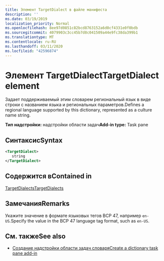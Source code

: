 ```yaml
---
title: Элемент TargetDialect в файле манифеста
description: ''
ms.date: 03/19/2019
localization_priority: Normal
ms.openlocfilehash: 8ee97d0851c82bcd8763152a6d0cf4331e0f0bdb
ms.sourcegitcommit: 4079903c3cc45b7d8c041509a44e9fc38da399b1
ms.translationtype: MT
ms.contentlocale: ru-RU
ms.lasthandoff: 03/11/2020
ms.locfileid: "42596874"
---
```

# <a name="targetdialect-element"></a><span data-ttu-id="851e9-102">Элемент TargetDialect</span><span class="sxs-lookup"><span data-stu-id="851e9-102">TargetDialect element</span></span>

<span data-ttu-id="851e9-103">Задает поддерживаемый этим словарем региональный язык в виде строки с названием языка и региональных параметров.</span><span class="sxs-lookup"><span data-stu-id="851e9-103">Defines a regional language supported by this dictionary, represented as a culture name string.</span></span>

<span data-ttu-id="851e9-104">**Тип надстройки:** надстройки области задач</span><span class="sxs-lookup"><span data-stu-id="851e9-104">**Add-in type:** Task pane</span></span>

## <a name="syntax"></a><span data-ttu-id="851e9-105">Синтаксис</span><span class="sxs-lookup"><span data-stu-id="851e9-105">Syntax</span></span>

```XML
<TargetDialect>
   string 
</TargetDialect>
```

## <a name="contained-in"></a><span data-ttu-id="851e9-106">Содержится в</span><span class="sxs-lookup"><span data-stu-id="851e9-106">Contained in</span></span>

[<span data-ttu-id="851e9-107">TargetDialects</span><span class="sxs-lookup"><span data-stu-id="851e9-107">TargetDialects</span></span>](targetdialects.md)

## <a name="remarks"></a><span data-ttu-id="851e9-108">Замечания</span><span class="sxs-lookup"><span data-stu-id="851e9-108">Remarks</span></span>

<span data-ttu-id="851e9-109">Укажите значение в формате языковых тегов BCP 47, например `en-US`.</span><span class="sxs-lookup"><span data-stu-id="851e9-109">Specify the value in the BCP 47 language tag format, such as  `en-US`.</span></span>

## <a name="see-also"></a><span data-ttu-id="851e9-110">См. также</span><span class="sxs-lookup"><span data-stu-id="851e9-110">See also</span></span>

- [<span data-ttu-id="851e9-111">Создание надстройки области задач словаря</span><span class="sxs-lookup"><span data-stu-id="851e9-111">Create a dictionary task pane add-in</span></span>](../../word/dictionary-task-pane-add-ins.md)
